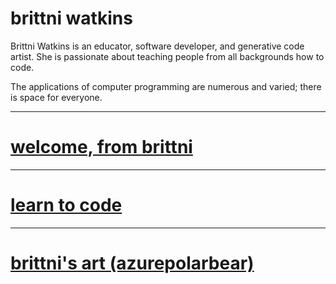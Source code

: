 # brittni watkins

Brittni Watkins is an educator, software developer, and generative code artist.
She is passionate about teaching people from all backgrounds how to code.

The applications of computer programming are numerous and varied; there is space for everyone.

----

# [welcome, from brittni](./welcome)

----

# [learn to code](./learn-to-code)

---

# [brittni's art (azurepolarbear)](https://azurepolarbear.github.io/)
